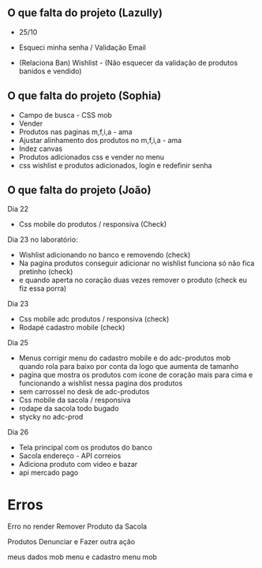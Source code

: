 ## O que falta do projeto (Lazully)
- 25/10
- Esqueci minha senha / Validação Email

- (Relaciona Ban) Wishlist - (Não esquecer da validação de produtos banidos e vendido)

## O que falta do projeto (Sophia)

- Campo de busca - CSS mob
- Vender
- Produtos nas paginas m,f,i,a - ama
- Ajustar alinhamento dos produtos no m,f,i,a - ama
- Indez canvas
- Produtos adicionados css e vender no menu
- css wishlist e produtos adicionados, login e redefinir senha

## O que falta do projeto (João)

Dia 22 
- Css mobile do produtos / responsiva (Check)

Dia 23 no laboratório:
- Wishlist adicionando no banco e removendo  (check)
- Na pagina produtos conseguir adicionar no wishlist funciona só não fica pretinho (check)
- e quando aperta no coração duas vezes remover o produto (check eu fiz essa porra)

Dia 23 
- Css mobile adc produtos / responsiva (check)
- Rodapé cadastro mobile (check)

Dia 25
- Menus corrigir menu do cadastro mobile e do adc-produtos mob quando rola para baixo por conta da logo que aumenta de tamanho
- pagina que mostra os produtos com ícone de coração mais para cima
e funcionando a wishlist nessa pagina dos produtos
- sem carrossel no desk de adc-produtos
- Css mobile da sacola / responsiva
- rodape da sacola todo bugado
- stycky no adc-prod

Dia 26

- Tela principal com os produtos do banco
- Sacola endereço - API correios
- Adiciona produto com video e bazar
- api mercado pago

# Erros

Erro no render
Remover Produto da Sacola

Produtos Denunciar e Fazer outra ação

meus dados mob menu e cadastro menu mob